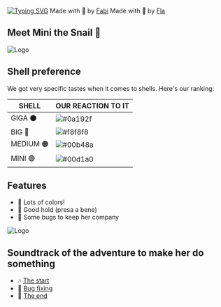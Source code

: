 
[![Typing SVG](https://readme-typing-svg.demolab.com?font=Fira+Code&size=19&duration=2000&pause=100&color=1756D4&width=500&lines=Mini+is+a+snail+🐌;She+is+so+cute+💖;SHE+IS+THE+BEST+🌟;COME+ON+LOOK+AT+HER!+👀)]()
Made with 💖 by [Fabi](https://github.com/fchieric)
Made with 🍑 by [Fla](https://github.com/Fmartu)


## Meet Mini the Snail 🐌

![Logo](https://assets.iflscience.com/assets/articleNo/68292/aImg/66920/giant-snail-l.jpg)

## Shell preference
We got very specific tastes when it comes to shells. Here's our ranking:

| SHELL            | OUR REACTION TO IT                                                                |
| ----------------- | ------------------------------------------------------------------ |
| GIGA ⚫| ![#0a192f](https://media.tenor.com/QT6jaqG2gAAAAAAM/tri-sad.gif) |
| BIG 🔴| ![#f8f8f8](https://media.tenor.com/QT6jaqG2gAAAAAAM/tri-sad.gif) |
| MEDIUM 🟠| ![#00b48a](https://media.tenor.com/QT6jaqG2gAAAAAAM/tri-sad.gif) |
|MINI 🟢| ![#00d1a0](https://media.tenor.com/I3btKSBxue4AAAAM/yell-shout.gi) |

## Features

- 🎨 Lots of colors!
- 🐌 Good hold (presa a bene)
- 🐛 Some bugs to keep her company

![Logo](https://i.pinimg.com/originals/a4/48/db/a448db719bd43ff73b5cb1359b507fdc.gif)

## Soundtrack of the adventure to make her do something

 - 🎶 [The start](https://www.youtube.com/watch?v=CgVIzt2cAog&t=144s&ab_channel=EmmePi)
 - 🐞 [Bug fixing](https://awesomeopensource.com/project/elangosundar/awesome-README-templates)
 - 🎉 [The end](https://www.youtube.com/watch?v=KlyXNRrsk4A&ab_channel=KatyPerryVEVO)
 

